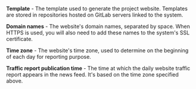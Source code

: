 **Template** - The template used to generate the project website. Templates are stored in repositories hosted on GitLab servers linked to the system.

**Domain names** - The website's domain names, separated by space. When HTTPS is used, you will also need to add these names to the system's SSL certificate.

**Time zone** - The website's time zone, used to determine on the beginning of each day for reporting purpose.

**Traffic report publication time** - The time at which the daily website traffic report appears in the news feed. It's based on the time zone specified above.
